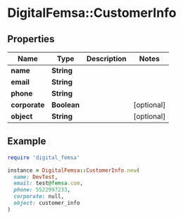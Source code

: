 # DigitalFemsa::CustomerInfo

## Properties

| Name | Type | Description | Notes |
| ---- | ---- | ----------- | ----- |
| **name** | **String** |  |  |
| **email** | **String** |  |  |
| **phone** | **String** |  |  |
| **corporate** | **Boolean** |  | [optional] |
| **object** | **String** |  | [optional] |

## Example

```ruby
require 'digital_femsa'

instance = DigitalFemsa::CustomerInfo.new(
  name: DevTest,
  email: test@femsa.com,
  phone: 5522997233,
  corporate: null,
  object: customer_info
)
```

